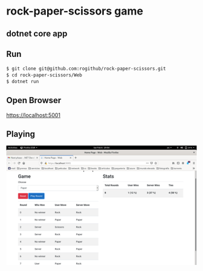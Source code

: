 # rock-paper-scissors game
## dotnet core app

## Run

``` bash
$ git clone git@github.com:rogithub/rock-paper-scissors.git
$ cd rock-paper-scissors/Web
$ dotnet run
```

## Open Browser 
[https://localhost:5001](https://localhost:5001)


## Playing
![playing](https://raw.githubusercontent.com/rogithub/rock-paper-scissors/main/images/game.png)